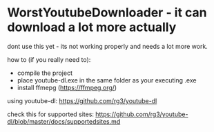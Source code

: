 # WorstYoutubeDownloader - it can download a lot more actually

dont use this yet - its not working properly and needs a lot more work. 

how to (if you really need to):
- compile the project
- place youtube-dl.exe in the same folder as your executing .exe
- install ffmepg (https://ffmpeg.org/)

using youtube-dl: https://github.com/rg3/youtube-dl

check this for supported sites: https://github.com/rg3/youtube-dl/blob/master/docs/supportedsites.md
